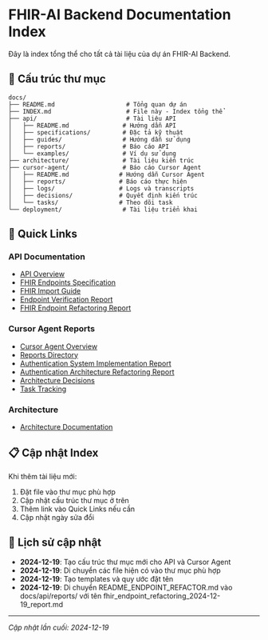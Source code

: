 # FHIR-AI Backend Documentation Index

Đây là index tổng thể cho tất cả tài liệu của dự án FHIR-AI Backend.

## 📁 Cấu trúc thư mục

```
docs/
├── README.md                    # Tổng quan dự án
├── INDEX.md                     # File này - Index tổng thể
├── api/                         # Tài liệu API
│   ├── README.md               # Hướng dẫn API
│   ├── specifications/         # Đặc tả kỹ thuật
│   ├── guides/                 # Hướng dẫn sử dụng
│   ├── reports/                # Báo cáo API
│   └── examples/               # Ví dụ sử dụng
├── architecture/               # Tài liệu kiến trúc
├── cursor-agent/               # Báo cáo Cursor Agent
│   ├── README.md              # Hướng dẫn Cursor Agent
│   ├── reports/               # Báo cáo thực hiện
│   ├── logs/                  # Logs và transcripts
│   ├── decisions/             # Quyết định kiến trúc
│   └── tasks/                 # Theo dõi task
└── deployment/                 # Tài liệu triển khai
```

## 🔗 Quick Links

### API Documentation
- [API Overview](api/README.md)
- [FHIR Endpoints Specification](api/specifications/FHIR_ENDPOINTS_IMPLEMENTATION.md)
- [FHIR Import Guide](api/guides/FHIR_IMPORT_GUIDE.md)
- [Endpoint Verification Report](api/reports/ENDPOINT_VERIFICATION_REPORT.md)
- [FHIR Endpoint Refactoring Report](api/reports/fhir_endpoint_refactoring_2024-12-19_report.md)

### Cursor Agent Reports
- [Cursor Agent Overview](cursor-agent/README.md)
- [Reports Directory](cursor-agent/reports/)
- [Authentication System Implementation Report](cursor-agent/reports/authentication_implementation_2024-12-19_report.md)
- [Authentication Architecture Refactoring Report](cursor-agent/reports/authentication_architecture_refactoring_2024-12-19_report.md)
- [Architecture Decisions](cursor-agent/decisions/)
- [Task Tracking](cursor-agent/tasks/)

### Architecture
- [Architecture Documentation](architecture/)

## 📋 Cập nhật Index

Khi thêm tài liệu mới:
1. Đặt file vào thư mục phù hợp
2. Cập nhật cấu trúc thư mục ở trên
3. Thêm link vào Quick Links nếu cần
4. Cập nhật ngày sửa đổi

## 📅 Lịch sử cập nhật

- **2024-12-19**: Tạo cấu trúc thư mục mới cho API và Cursor Agent
- **2024-12-19**: Di chuyển các file hiện có vào thư mục phù hợp
- **2024-12-19**: Tạo templates và quy ước đặt tên
- **2024-12-19**: Di chuyển README_ENDPOINT_REFACTOR.md vào docs/api/reports/ với tên fhir_endpoint_refactoring_2024-12-19_report.md

---

*Cập nhật lần cuối: 2024-12-19*
